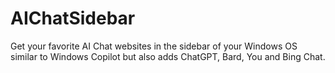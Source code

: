 # AIChatSidebar
Get your favorite AI Chat websites in the sidebar of your Windows OS similar to Windows Copilot but also adds ChatGPT, Bard, You and Bing Chat.

